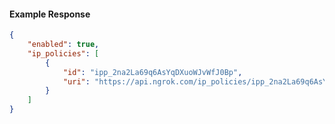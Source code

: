<!-- Code generated for API Clients. DO NOT EDIT. -->

#### Example Response

```json
{
	"enabled": true,
	"ip_policies": [
		{
			"id": "ipp_2na2La69q6AsYqDXuoWJvWfJ0Bp",
			"uri": "https://api.ngrok.com/ip_policies/ipp_2na2La69q6AsYqDXuoWJvWfJ0Bp"
		}
	]
}
```
